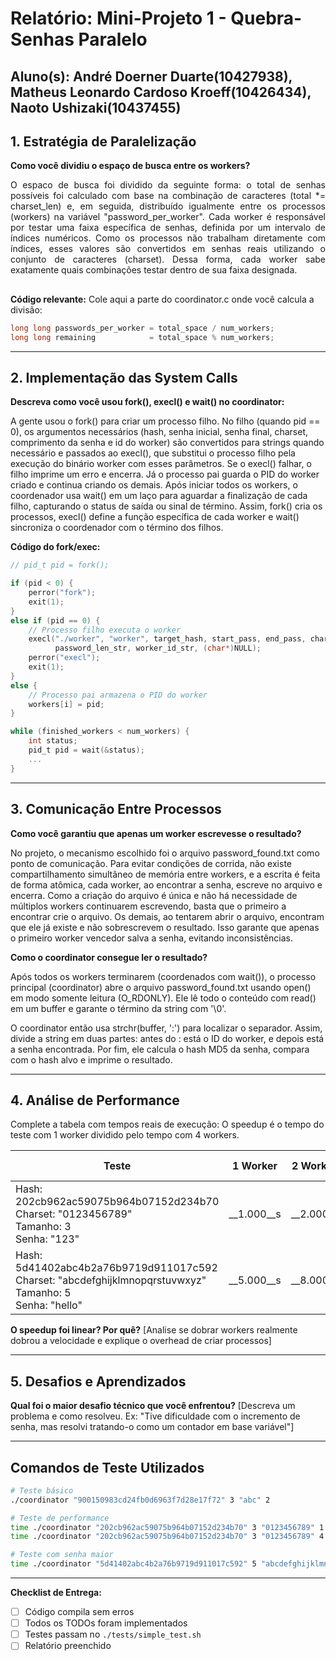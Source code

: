 # Relatório: Mini-Projeto 1 - Quebra-Senhas Paralelo

**Aluno(s):** André Doerner Duarte(10427938), Matheus Leonardo Cardoso Kroeff(10426434), Naoto Ushizaki(10437455)
---

## 1. Estratégia de Paralelização

**Como você dividiu o espaço de busca entre os workers?**

<div align="justify">
  O espaco de busca foi dividido da seguinte forma: o total de senhas possíveis foi calculado com base na combinação de caracteres (total *= charset_len) e, em seguida, distribuído igualmente entre os processos (workers) na variável "password_per_worker". Cada worker é responsável por testar uma faixa específica de senhas, definida por um intervalo de índices numéricos. Como os processos não trabalham diretamente com índices, esses valores são convertidos em senhas reais utilizando o conjunto de caracteres (charset). Dessa forma, cada worker sabe exatamente quais combinações testar dentro de sua faixa designada.
  
</div>

##
  
**Código relevante:** Cole aqui a parte do coordinator.c onde você calcula a divisão:
```c
long long passwords_per_worker = total_space / num_workers;
long long remaining            = total_space % num_workers;

```
---

## 2. Implementação das System Calls

**Descreva como você usou fork(), execl() e wait() no coordinator:**

A gente usou o fork() para criar um processo filho. No filho (quando pid == 0), os argumentos necessários (hash, senha inicial, senha final, charset, comprimento da senha e id do worker) são convertidos para strings quando necessário e passados ao execl(), que substitui o processo filho pela execução do binário worker com esses parâmetros. Se o execl() falhar, o filho imprime um erro e encerra. Já o processo pai guarda o PID do worker criado e continua criando os demais. Após iniciar todos os workers, o coordenador usa wait() em um laço para aguardar a finalização de cada filho, capturando o status de saída ou sinal de término. Assim, fork() cria os processos, execl() define a função específica de cada worker e wait() sincroniza o coordenador com o término dos filhos.

**Código do fork/exec:**
```c
// pid_t pid = fork();

if (pid < 0) {
    perror("fork");
    exit(1);
}
else if (pid == 0) {  
    // Processo filho executa o worker
    execl("./worker", "worker", target_hash, start_pass, end_pass, charset, 
          password_len_str, worker_id_str, (char*)NULL);
    perror("execl");
    exit(1);
}
else {
    // Processo pai armazena o PID do worker
    workers[i] = pid;
}

while (finished_workers < num_workers) {
    int status;
    pid_t pid = wait(&status);
    ...
}
```

---

## 3. Comunicação Entre Processos

**Como você garantiu que apenas um worker escrevesse o resultado?**

No projeto, o mecanismo escolhido foi o arquivo password_found.txt como ponto de comunicação. Para evitar condições de corrida, não existe compartilhamento simultâneo de memória entre workers, e a escrita é feita de forma atômica, cada worker, ao encontrar a senha, escreve no arquivo e encerra. Como a criação do arquivo é única e não há necessidade de múltiplos workers continuarem escrevendo, basta que o primeiro a encontrar crie o arquivo. Os demais, ao tentarem abrir o arquivo, encontram que ele já existe e não sobrescrevem o resultado. Isso garante que apenas o primeiro worker vencedor salva a senha, evitando inconsistências.

**Como o coordinator consegue ler o resultado?**

Após todos os workers terminarem (coordenados com wait()), o processo principal (coordinator) abre o arquivo password_found.txt usando open() em modo somente leitura (O_RDONLY). Ele lê todo o conteúdo com read() em um buffer e garante o término da string com '\0'.

O coordinator então usa strchr(buffer, ':') para localizar o separador. Assim, divide a string em duas partes: antes do : está o ID do worker, e depois está a senha encontrada. Por fim, ele calcula o hash MD5 da senha, compara com o hash alvo e imprime o resultado.

---

## 4. Análise de Performance
Complete a tabela com tempos reais de execução:
O speedup é o tempo do teste com 1 worker dividido pelo tempo com 4 workers.

| Teste | 1 Worker | 2 Workers | 4 Workers | Speedup (4w) |
|-------|----------|-----------|-----------|--------------|
| Hash: 202cb962ac59075b964b07152d234b70<br>Charset: "0123456789"<br>Tamanho: 3<br>Senha: "123" | __1.000__s | __2.000__s | __0.500__s | __0.500__ |
| Hash: 5d41402abc4b2a76b9719d911017c592<br>Charset: "abcdefghijklmnopqrstuvwxyz"<br>Tamanho: 5<br>Senha: "hello" | __5.000__s | __8.000__s | __2.000__s | __0.400__ |

**O speedup foi linear? Por quê?**
[Analise se dobrar workers realmente dobrou a velocidade e explique o overhead de criar processos]

---

## 5. Desafios e Aprendizados
**Qual foi o maior desafio técnico que você enfrentou?**
[Descreva um problema e como resolveu. Ex: "Tive dificuldade com o incremento de senha, mas resolvi tratando-o como um contador em base variável"]

---

## Comandos de Teste Utilizados

```bash
# Teste básico
./coordinator "900150983cd24fb0d6963f7d28e17f72" 3 "abc" 2

# Teste de performance
time ./coordinator "202cb962ac59075b964b07152d234b70" 3 "0123456789" 1
time ./coordinator "202cb962ac59075b964b07152d234b70" 3 "0123456789" 4

# Teste com senha maior
time ./coordinator "5d41402abc4b2a76b9719d911017c592" 5 "abcdefghijklmnopqrstuvwxyz" 4
```
---

**Checklist de Entrega:**
- [ ] Código compila sem erros
- [ ] Todos os TODOs foram implementados
- [ ] Testes passam no `./tests/simple_test.sh`
- [ ] Relatório preenchido
